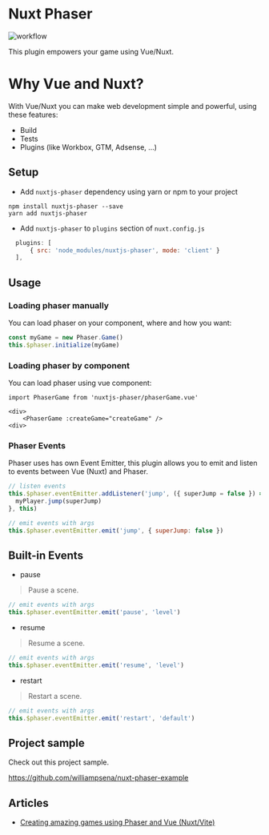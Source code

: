 # Nuxt Phaser

![workflow](https://github.com/williampsena/nuxt-phaser/actions/workflows/main.yml/badge.svg)

This plugin empowers your game using Vue/Nuxt.


# Why Vue and Nuxt?

With Vue/Nuxt you can make web development simple and powerful, using these features:

- Build
- Tests
- Plugins (like Workbox, GTM, Adsense, ...)

## Setup

- Add `nuxtjs-phaser` dependency using yarn or npm to your project

```
npm install nuxtjs-phaser --save
yarn add nuxtjs-phaser
``` 

- Add `nuxtjs-phaser` to `plugins` section of `nuxt.config.js`
```js
  plugins: [
      { src: 'node_modules/nuxtjs-phaser', mode: 'client' }
  ],
```

## Usage
### Loading phaser manually

You can load phaser on your component, where and how you want:

```js
const myGame = new Phaser.Game()
this.$phaser.initialize(myGame)
```

### Loading phaser by component

You can load phaser using vue component:

```vue
import PhaserGame from 'nuxtjs-phaser/phaserGame.vue'

<div>
    <PhaserGame :createGame="createGame" />
<div>
```

### Phaser Events

Phaser uses has own Event Emitter, this plugin allows you to emit and listen to events between Vue (Nuxt) and Phaser.

```js
// listen events
this.$phaser.eventEmitter.addListener('jump', ({ superJump = false }) => {
  myPlayer.jump(superJump)
}, this)

// emit events with args
this.$phaser.eventEmitter.emit('jump', { superJump: false })
```

## Built-in Events

- pause
> Pause a scene.
```js
// emit events with args
this.$phaser.eventEmitter.emit('pause', 'level')
```

- resume
> Resume a scene.
```js
// emit events with args
this.$phaser.eventEmitter.emit('resume', 'level')
```

- restart
> Restart a scene.
```js
// emit events with args
this.$phaser.eventEmitter.emit('restart', 'default')
```

## Project sample

Check out this project sample.

https://github.com/williampsena/nuxt-phaser-example

## Articles

- [Creating amazing games using Phaser and Vue (Nuxt/Vite)](https://willsena.dev/creating-amazing-games-using-phaser-and-vue-nuxt-vite)
